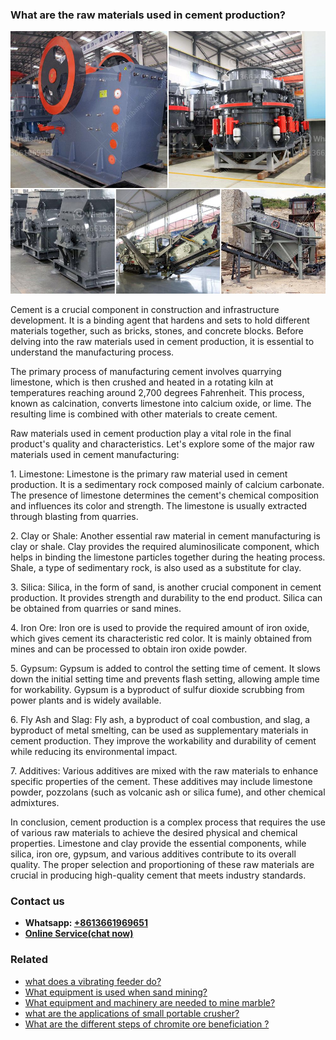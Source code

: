 <h3>What are the raw materials used in cement production?</h3><img src='1701742533.jpg' alt=''><p>Cement is a crucial component in construction and infrastructure development. It is a binding agent that hardens and sets to hold different materials together, such as bricks, stones, and concrete blocks. Before delving into the raw materials used in cement production, it is essential to understand the manufacturing process.</p><p>The primary process of manufacturing cement involves quarrying limestone, which is then crushed and heated in a rotating kiln at temperatures reaching around 2,700 degrees Fahrenheit. This process, known as calcination, converts limestone into calcium oxide, or lime. The resulting lime is combined with other materials to create cement.</p><p>Raw materials used in cement production play a vital role in the final product's quality and characteristics. Let's explore some of the major raw materials used in cement manufacturing:</p><p>1. Limestone: Limestone is the primary raw material used in cement production. It is a sedimentary rock composed mainly of calcium carbonate. The presence of limestone determines the cement's chemical composition and influences its color and strength. The limestone is usually extracted through blasting from quarries.</p><p>2. Clay or Shale: Another essential raw material in cement manufacturing is clay or shale. Clay provides the required aluminosilicate component, which helps in binding the limestone particles together during the heating process. Shale, a type of sedimentary rock, is also used as a substitute for clay.</p><p>3. Silica: Silica, in the form of sand, is another crucial component in cement production. It provides strength and durability to the end product. Silica can be obtained from quarries or sand mines.</p><p>4. Iron Ore: Iron ore is used to provide the required amount of iron oxide, which gives cement its characteristic red color. It is mainly obtained from mines and can be processed to obtain iron oxide powder.</p><p>5. Gypsum: Gypsum is added to control the setting time of cement. It slows down the initial setting time and prevents flash setting, allowing ample time for workability. Gypsum is a byproduct of sulfur dioxide scrubbing from power plants and is widely available.</p><p>6. Fly Ash and Slag: Fly ash, a byproduct of coal combustion, and slag, a byproduct of metal smelting, can be used as supplementary materials in cement production. They improve the workability and durability of cement while reducing its environmental impact.</p><p>7. Additives: Various additives are mixed with the raw materials to enhance specific properties of the cement. These additives may include limestone powder, pozzolans (such as volcanic ash or silica fume), and other chemical admixtures.</p><p>In conclusion, cement production is a complex process that requires the use of various raw materials to achieve the desired physical and chemical properties. Limestone and clay provide the essential components, while silica, iron ore, gypsum, and various additives contribute to its overall quality. The proper selection and proportioning of these raw materials are crucial in producing high-quality cement that meets industry standards.</p><h3>Contact us</h3><ul><li><strong>Whatsapp:&nbsp;<a href="https://wa.me/8613661969651">+8613661969651</a></strong></li><li><a href="https://swt.shibang-china.com/?git&amp;zhl&amp;What are the raw materials used in cement production"><strong>Online Service(chat now)</strong></a></li></ul><h3>Related</h3><ul><li><a href='what does a vibrating feeder do.md'>what does a vibrating feeder do?</a></li><li><a href='What equipment is used when sand mining.md'>What equipment is used when sand mining?</a></li><li><a href='What equipment and machinery are needed to mine marble.md'>What equipment and machinery are needed to mine marble?</a></li><li><a href='what are the applications of small portable crusher.md'>what are the applications of small portable crusher?</a></li><li><a href='What are the different steps of chromite ore beneficiation .md'>What are the different steps of chromite ore beneficiation ?</a></li></ul>